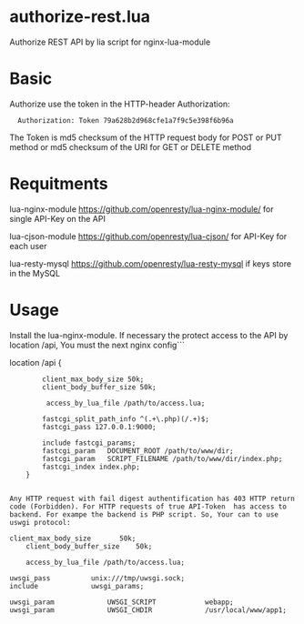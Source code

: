 # authorize-rest.lua
Authorize REST API by lia script for nginx-lua-module

# Basic
Authorize use the token in the HTTP-header Authorization:
```  
  Authorization: Token 79a628b2d968cfe1a7f9c5e398f6b96a 
```  
  
The Token is md5 checksum of the HTTP request body for POST or PUT method or md5 checksum of the URI for GET or DELETE method    



# Requitments
lua-nginx-module      https://github.com/openresty/lua-nginx-module/  for single API-Key on the API

lua-cjson-module      https://github.com/openresty/lua-cjson/         for API-Key for each user

lua-resty-mysql       https://github.com/openresty/lua-resty-mysql    if keys store in the MySQL      

# Usage
Install the lua-nginx-module. If necessary the protect access to the API by location /api, You must the next nginx config```

location /api {

			client_max_body_size 50k;
			client_body_buffer_size 50k;

			 access_by_lua_file /path/to/access.lua;

			fastcgi_split_path_info ^(.+\.php)(/.+)$;
			fastcgi_pass 127.0.0.1:9000;

			include fastcgi_params;
			fastcgi_param   DOCUMENT_ROOT /path/to/www/dir;
			fastcgi_param   SCRIPT_FILENAME /path/to/www/dir/index.php;
			fastcgi_index index.php;
		}
```

Any HTTP request with fail digest authentification has 403 HTTP return code (Forbidden). For HTTP requests of true API-Token  has access to backend. For exampe the backend is PHP script. So, Your can to use uswgi protocol:
```
  	client_max_body_size       50k;
		client_body_buffer_size    50k;

		access_by_lua_file /path/to/access.lua;

    uwsgi_pass          unix:///tmp/uwsgi.sock;
    include             uwsgi_params;

    uwsgi_param             UWSGI_SCRIPT            webapp;
    uwsgi_param             UWSGI_CHDIR             /usr/local/www/app1;
```
